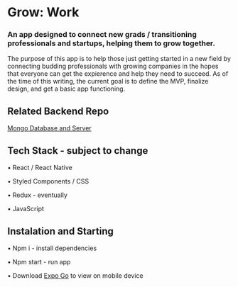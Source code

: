 # Grow: Work
### An app designed to connect new grads / transitioning professionals and startups, helping them to grow together.

The purpose of this app is to help those just getting started in a new field by connecting budding professionals with growing companies in the hopes that everyone can get the expierence and help they need to succeed. As of the time of this writing, the current goal is to define the MVP, finalize design, and get a basic app functioning. 

## Related Backend Repo

[Mongo Database and Server](https://github.com/Dionne-Stratton/grow-work-backend)

## Tech Stack - subject to change

• React / React Native

• Styled Components / CSS

• Redux - eventually

• JavaScript

## Instalation and Starting

• Npm i - install dependencies

• Npm start - run app

• Download [Expo Go](https://expo.dev/client) to view on mobile device
